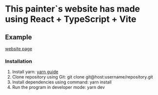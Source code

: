 # This painter`s website has made using React + TypeScript + Vite



## Example

[website page](https://vite-react-bootstrap-ts-app.vercel.app/)

### Installation

1. Install yarn: [yarn guide](https://classic.yarnpkg.com/lang/en/docs/install/#windows-stable)
2. Clone repository using Git: git clone git@host:username/repository.git
3. Install dependencies using command: yarn install
4. Run the program in developer mode: yarn dev
